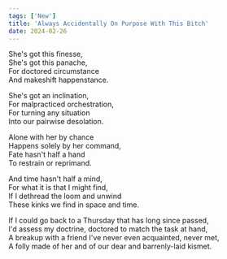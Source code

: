 ```yaml
---
tags: ['New']
title: 'Always Accidentally On Purpose With This Bitch'
date: 2024-02-26
---
```


She's got this finesse,  
She's got this panache,  
For doctored circumstance  
And makeshift happenstance.

She's got an inclination,  
For malpracticed orchestration,  
For turning any situation  
Into our pairwise desolation.

Alone with her by chance  
Happens solely by her command,  
Fate hasn't half a hand  
To restrain or reprimand.

And time hasn't half a mind,  
For what it is that I might find,  
If I dethread the loom and unwind  
These kinks we find in space and time.

If I could go back to a Thursday that has long since passed,  
I'd assess my doctrine, doctored to match the task at hand,  
A breakup with a friend I've never even acquainted, never met,  
A folly made of her and of our dear and barrenly-laid kismet.
